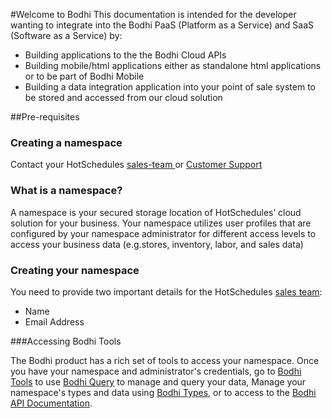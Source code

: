 #Welcome to Bodhi
This documentation is intended for the developer wanting to integrate into the Bodhi PaaS (Platform as a Service) and SaaS (Software as a Service) by:

* Building applications to the the Bodhi Cloud APIs
* Building mobile/html applications either as standalone html applications or to be part of Bodhi Mobile
* Building a data integration application into your point of sale system to be stored and accessed from our cloud solution

##Pre-requisites 

### Creating a namespace
Contact your HotSchedules [sales-team ](mailto:contactcenter@hotschedules.com) or [Customer Support ](https://www.hotschedules.com/customer-care/) 


### What is a namespace? 
A namespace is your secured storage location of HotSchedules’ cloud solution for your business.
Your namespace utilizes user profiles that are configured by your namespace administrator for different access levels to access your business data (e.g.stores, inventory, labor, and sales data)

### Creating your namespace 
You need to provide two important details for the HotSchedules [sales team](mailto:contactcenter@hotschedules.com):

* Name
* Email Address

###Accessing Bodhi Tools

The Bodhi product has a rich set of tools to access your namespace.  Once you have your namespace and administrator's credentials, go to [Bodhi Tools](https://tools.bodhi.space/#/) to use [Bodhi Query](http://docs.bodhi.space/#bodhi-query41) to manage and query your data, Manage your namespace's types and data using [Bodhi Types](http://docs.bodhi.space/#bodhi-types40), or to access to the [Bodhi API Documentation](https://api.bodhi.space/apidocs/index.html).  
